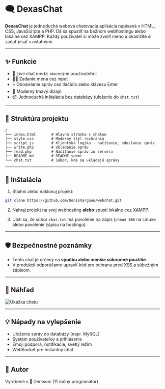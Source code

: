 # 🗨️ DexasChat

**DexasChat** je jednoduchá webová chatovacia aplikácia napísaná v HTML, CSS, JavaScripte a PHP. Dá sa spustiť na bežnom webhostingu alebo lokálne cez XAMPP. Každý používateľ si môže zvoliť meno a okamžite si začať písať s ostatnými.

---

## ✨ Funkcie

- 💬 Live chat medzi viacerými používateľmi
- 🧑‍💻 Zadanie mena cez input
- ⚡ Odosielanie správ cez tlačidlo alebo klávesu Enter
- 🎨 Moderný tmavý dizajn
- 📦 Jednoduchá inštalácia bez databázy (uloženie do `chat.txt`)

---

## 📁 Struktúra projektu

```
/
├── index.html       # Hlavná stránka s chatom
├── style.css        # Moderný štýl rozhrania
├── script.js        # Klientská logika - načítanie, odoslanie správ
├── write.php        # Ukladanie správ
├── read.php         # Načítanie správ zo servera
├── README.md        # README subor
└── chat.txt         # Súbor, kde sa ukladajú správy
```

---

## 🚀 Inštalácia

1. Stiahni alebo naklonuj projekt:
```bash
git clone https://github.com/DenisVargaeu/webchat.git
```

2. Nahraj projekt na svoj webhosting **alebo** spusti lokálne cez [XAMPP](https://www.apachefriends.org/index.html).

3. Uisti sa, že súbor `chat.txt` má povolenie na zápis (`chmod 666` na Linuxe alebo povolenie zápisu na hostingu).

---

## 🛡️ Bezpečnostné poznámky

- Tento chat je určený na **výučbu alebo menšie súkromné použitie**.
- V produkcii odporúčame upraviť kód pre ochranu pred XSS a súbežným zápisom.

---

## 📸 Náhľad

![Ukážka chatu](https://via.placeholder.com/600x300?text=DexasChat+Preview)

---

## 💡 Nápady na vylepšenie

- Uloženie správ do databázy (napr. MySQL)
- Systém používateľov a prihlásenie
- Emoji podpora, notifikácie, svetlý režim
- WebSocket pre instantný chat

---

## 🧠 Autor

Vyrobené s 💚 Denisom (11 ročný programátor)
